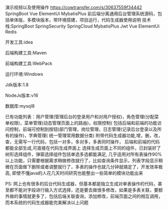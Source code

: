演示视频以及使用操作 https://cowtransfer.com/s/30637559f34442
SpringBoot Vue ElementUi MybatisPlus 前后端分离通用后台管理系统源码，包括单体版，多模块版本，带环境搭建，项目运行，代码生成器使用说明
技术栈:SpringBoot SpringSecurity SpringCloud MybatisPlus Jwt Vue ElementUi Redis

开发工具:idea

后端构建工具:Maven

前端构建工具:WebPack

运行环境:Windows

Jdk版本:1.8

NodeJs版本:v16

数据库:mysql8

已有功能列表：用户管理(管理后台的登录用户和对用户授权)，角色管理(分配菜单权限)，菜单管理(动态管理页面上的路由)，权限控制(
包括后端和前端的功能访问控制，前端可控制到按钮)部门管理，岗位管理，日志管理(记录后台登录以及所有的操作)，字典管理(
统一管理常用数据分类)
      附带代码生成器功能,增，删，改，查，无需写一行代码，包括一对多，多对多，多表同时操作，
后端和前端的代码都能全部生成,可直接在代码生成界面上 选择生成页面上不同的组件，已封装好了树形选择组件，弹窗选择组件包括单选多选都能满足,
几乎适用对所有表操作90%以上功能，只需要根据需求稍做修改就行了，比如查询条件显示，列表字段显示稍微在页面做下删除或者调整就行了，多表的操作也就几分钟就搞定了，开发效率极高,
即使不懂java的人花几天时间研究也能整出一些简单的模块功能出来

PS:
网上也有很多的后台代码生成器，但基本都是独立生成对单表操作的代码，甚至都不能对字段进行输入方式选择，还是要去做很多修改，如果是多表关联，要额外做的事情就更多了，包括后端关联查询，添加修改，前端页面之间的相互调用，而本系统的代码生成器能完美解决以上问题

